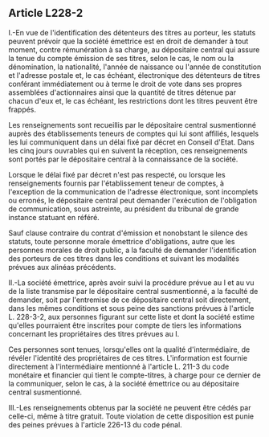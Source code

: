 Article L228-2
----
I.-En vue de l'identification des détenteurs des titres au porteur, les statuts
peuvent prévoir que la société émettrice est en droit de demander à tout moment,
contre rémunération à sa charge, au dépositaire central qui assure la tenue du
compte émission de ses titres, selon le cas, le nom ou la dénomination, la
nationalité, l'année de naissance ou l'année de constitution et l'adresse
postale et, le cas échéant, électronique des détenteurs de titres conférant
immédiatement ou à terme le droit de vote dans ses propres assemblées
d'actionnaires ainsi que la quantité de titres détenue par chacun d'eux et, le
cas échéant, les restrictions dont les titres peuvent être frappés.

Les renseignements sont recueillis par le dépositaire central susmentionné
auprès des établissements teneurs de comptes qui lui sont affiliés, lesquels les
lui communiquent dans un délai fixé par décret en Conseil d'Etat. Dans les cinq
jours ouvrables qui en suivent la réception, ces renseignements sont portés par
le dépositaire central à la connaissance de la société.

Lorsque le délai fixé par décret n'est pas respecté, ou lorsque les
renseignements fournis par l'établissement teneur de comptes, à l'exception de
la communication de l'adresse électronique, sont incomplets ou erronés, le
dépositaire central peut demander l'exécution de l'obligation de communication,
sous astreinte, au président du tribunal de grande instance statuant en référé.

Sauf clause contraire du contrat d'émission et nonobstant le silence des
statuts, toute personne morale émettrice d'obligations, autre que les personnes
morales de droit public, a la faculté de demander l'identification des porteurs
de ces titres dans les conditions et suivant les modalités prévues aux alinéas
précédents.

II.-La société émettrice, après avoir suivi la procédure prévue au I et au vu de
la liste transmise par le dépositaire central susmentionné, a la faculté de
demander, soit par l'entremise de ce dépositaire central soit directement, dans
les mêmes conditions et sous peine des sanctions prévues à l'article L. 228-3-2,
aux personnes figurant sur cette liste et dont la société estime qu'elles
pourraient être inscrites pour compte de tiers les informations concernant les
propriétaires des titres prévues au I.

Ces personnes sont tenues, lorsqu'elles ont la qualité d'intermédiaire, de
révéler l'identité des propriétaires de ces titres. L'information est fournie
directement à l'intermédiaire mentionné à l'article L. 211-3 du code monétaire
et financier qui tient le compte-titres, à charge pour ce dernier de la
communiquer, selon le cas, à la société émettrice ou au dépositaire central
susmentionné.

III.-Les renseignements obtenus par la société ne peuvent être cédés par
celle-ci, même à titre gratuit. Toute violation de cette disposition est punie
des peines prévues à l'article 226-13 du code pénal.

